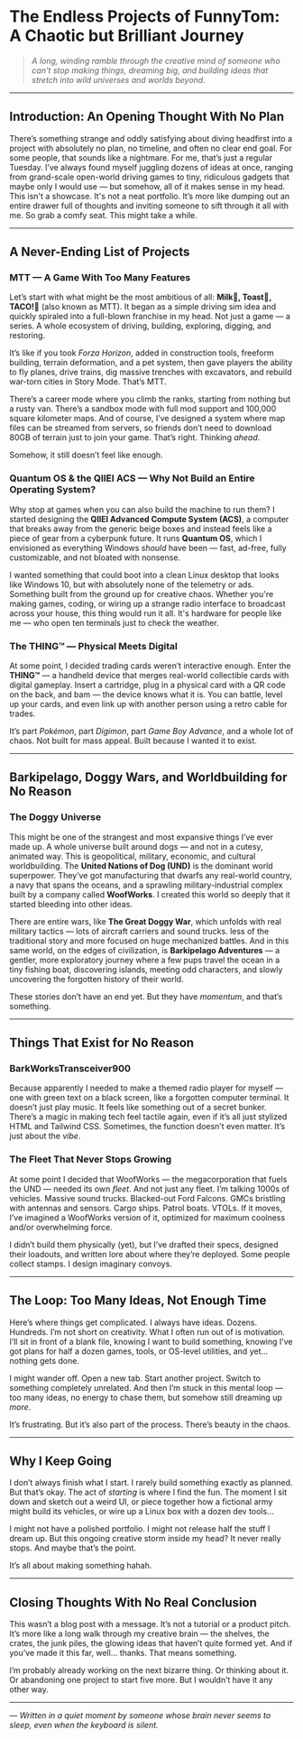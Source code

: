 # The Endless Projects of FunnyTom: A Chaotic but Brilliant Journey

> *A long, winding ramble through the creative mind of someone who can't stop making things, dreaming big, and building ideas that stretch into wild universes and worlds beyond.*

---

## Introduction: An Opening Thought With No Plan

There’s something strange and oddly satisfying about diving headfirst into a project with absolutely no plan, no timeline, and often no clear end goal. For some people, that sounds like a nightmare. For me, that’s just a regular Tuesday. I’ve always found myself juggling dozens of ideas at once, ranging from grand-scale open-world driving games to tiny, ridiculous gadgets that maybe only I would use — but somehow, all of it makes sense in my head. This isn't a showcase. It's not a neat portfolio. It’s more like dumping out an entire drawer full of thoughts and inviting someone to sift through it all with me. So grab a comfy seat. This might take a while.

---

## A Never-Ending List of Projects

### MTT — A Game With Too Many Features

Let’s start with what might be the most ambitious of all: **Milk🥛, Toast🍞, TACO!🌮** (also known as MTT). It began as a simple driving sim idea and quickly spiraled into a full-blown franchise in my head. Not just a game — a series. A whole ecosystem of driving, building, exploring, digging, and restoring.

It’s like if you took *Forza Horizon*, added in construction tools, freeform building, terrain deformation, and a pet system, then gave players the ability to fly planes, drive trains, dig massive trenches with excavators, and rebuild war-torn cities in Story Mode. That’s MTT.

There’s a career mode where you climb the ranks, starting from nothing but a rusty van. There’s a sandbox mode with full mod support and 100,000 square kilometer maps. And of course, I’ve designed a system where map files can be streamed from servers, so friends don’t need to download 80GB of terrain just to join your game. That’s right. Thinking *ahead*.

Somehow, it still doesn’t feel like enough.

### Quantum OS & the QIIEI ACS — Why Not Build an Entire Operating System?

Why stop at games when you can also build the machine to run them? I started designing the **QIIEI Advanced Compute System (ACS)**, a computer that breaks away from the generic beige boxes and instead feels like a piece of gear from a cyberpunk future. It runs **Quantum OS**, which I envisioned as everything Windows *should* have been — fast, ad-free, fully customizable, and not bloated with nonsense.

I wanted something that could boot into a clean Linux desktop that looks like Windows 10, but with absolutely none of the telemetry or ads. Something built from the ground up for creative chaos. Whether you're making games, coding, or wiring up a strange radio interface to broadcast across your house, this thing would run it all. It's hardware for people like me — who open ten terminals just to check the weather.

### The THING™️ — Physical Meets Digital

At some point, I decided trading cards weren’t interactive enough. Enter the **THING™️** — a handheld device that merges real-world collectible cards with digital gameplay. Insert a cartridge, plug in a physical card with a QR code on the back, and bam — the device knows what it is. You can battle, level up your cards, and even link up with another person using a retro cable for trades.

It’s part *Pokémon*, part *Digimon*, part *Game Boy Advance*, and a whole lot of chaos. Not built for mass appeal. Built because I wanted it to exist.

---

## Barkipelago, Doggy Wars, and Worldbuilding for No Reason

### The Doggy Universe

This might be one of the strangest and most expansive things I’ve ever made up. A whole universe built around dogs — and not in a cutesy, animated way. This is geopolitical, military, economic, and cultural worldbuilding. The **United Nations of Dog (UND)** is the dominant world superpower. They’ve got manufacturing that dwarfs any real-world country, a navy that spans the oceans, and a sprawling military-industrial complex built by a company called **WoofWorks**. I created this world so deeply that it started bleeding into other ideas.

There are entire wars, like **The Great Doggy War**, which unfolds with real military tactics — lots of aircraft carriers and sound trucks. less of the traditional story and more focused on huge mechanized battles. And in this same world, on the edges of civilization, is **Barkipelago Adventures** — a gentler, more exploratory journey where a few pups travel the ocean in a tiny fishing boat, discovering islands, meeting odd characters, and slowly uncovering the forgotten history of their world.

These stories don’t have an end yet. But they have *momentum*, and that’s something.

---

## Things That Exist for No Reason

### BarkWorksTransceiver900

Because apparently I needed to make a themed radio player for myself — one with green text on a black screen, like a forgotten computer terminal. It doesn’t just play music. It feels like something out of a secret bunker. There’s a magic in making tech feel tactile again, even if it’s all just stylized HTML and Tailwind CSS. Sometimes, the function doesn’t even matter. It’s just about the *vibe*.

### The Fleet That Never Stops Growing

At some point I decided that WoofWorks — the megacorporation that fuels the UND — needed its own *fleet*. And not just any fleet. I’m talking 1000s of vehicles. Massive sound trucks. Blacked-out Ford Falcons. GMCs bristling with antennas and sensors. Cargo ships. Patrol boats. VTOLs. If it moves, I’ve imagined a WoofWorks version of it, optimized for maximum coolness and/or overwhelming force.

I didn’t build them physically (yet), but I’ve drafted their specs, designed their loadouts, and written lore about where they’re deployed. Some people collect stamps. I design imaginary convoys.

---

## The Loop: Too Many Ideas, Not Enough Time

Here’s where things get complicated. I always have ideas. Dozens. Hundreds. I’m not short on creativity. What I often run out of is motivation. I’ll sit in front of a blank file, knowing I want to build something, knowing I’ve got plans for half a dozen games, tools, or OS-level utilities, and yet… nothing gets done.

I might wander off. Open a new tab. Start another project. Switch to something completely unrelated. And then I’m stuck in this mental loop — too many ideas, no energy to chase them, but somehow still dreaming up *more*.

It’s frustrating. But it’s also part of the process. There’s beauty in the chaos.

---

## Why I Keep Going

I don’t always finish what I start. I rarely build something exactly as planned. But that’s okay. The act of *starting* is where I find the fun. The moment I sit down and sketch out a weird UI, or piece together how a fictional army might build its vehicles, or wire up a Linux box with a dozen dev tools...

I might not have a polished portfolio. I might not release half the stuff I dream up. But this ongoing creative storm inside my head? It never really stops. And maybe that’s the point.

It’s all about making something hahah.

---

## Closing Thoughts With No Real Conclusion

This wasn’t a blog post with a message. It’s not a tutorial or a product pitch. It’s more like a long walk through my creative brain — the shelves, the crates, the junk piles, the glowing ideas that haven’t quite formed yet. And if you’ve made it this far, well… thanks. That means something.

I’m probably already working on the next bizarre thing. Or thinking about it. Or abandoning one project to start five more. But I wouldn’t have it any other way.

---

*— Written in a quiet moment by someone whose brain never seems to sleep, even when the keyboard is silent.*
